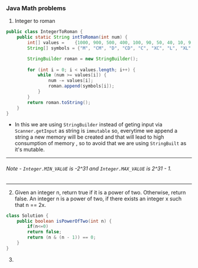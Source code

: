 ### Java Math problems

1. Integer to roman

```java
public class IntegerToRoman {
    public static String intToRoman(int num) {
        int[] values =    {1000, 900, 500, 400, 100, 90, 50, 40, 10, 9, 5, 4, 1};
        String[] symbols = {"M", "CM", "D", "CD", "C", "XC", "L", "XL", "X", "IX", "V", "IV", "I"};

        StringBuilder roman = new StringBuilder();
        
        for (int i = 0; i < values.length; i++) {
            while (num >= values[i]) {  
                num -= values[i];        
                roman.append(symbols[i]); 
            }
        }
        return roman.toString();
    }
}
```
- In this we are using `StringBuilder` instead of geting input via `Scanner.getInput` as string is `immutable` so, everytime we append a string a new memory will be created and that will lead to high consumption of memory , so to avoid that we are using `StringBuilt` as it's mutable.

---
###### Note - `Integer.MIN_VALUE` is -2^31 and `Integer.MAX_VALUE` is 2^31 - 1.
---

2. Given an integer n, return true if it is a power of two. Otherwise, return false.
An integer n is a power of two, if there exists an integer x such that n == 2x.

```java
class Solution {
    public boolean isPowerOfTwo(int n) {
        if(n<=0)
        return false;
        return (n & (n - 1)) == 0;
    }
} 
```
3. 
